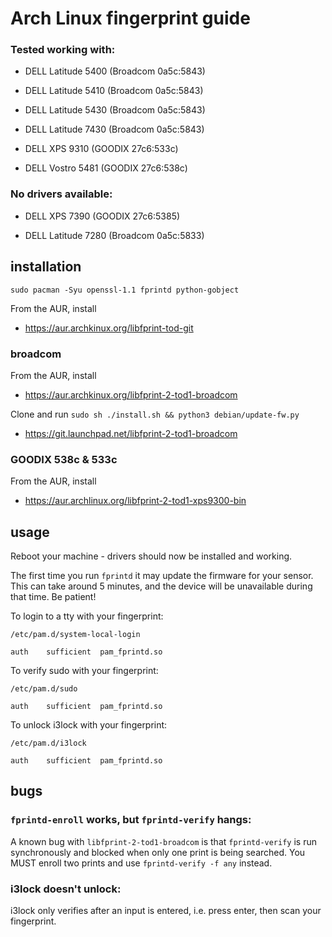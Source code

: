 # Arch Linux fingerprint guide

### Tested working with:

- DELL Latitude 5400 (Broadcom 0a5c:5843)

- DELL Latitude 5410 (Broadcom 0a5c:5843)

- DELL Latitude 5430 (Broadcom 0a5c:5843)

- DELL Latitude 7430 (Broadcom 0a5c:5843)

- DELL XPS 9310 (GOODIX 27c6:533c)

- DELL Vostro 5481 (GOODIX 27c6:538c)

### No drivers available:

- DELL XPS 7390 (GOODIX 27c6:5385)

- DELL Latitude 7280 (Broadcom 0a5c:5833)

## installation

`sudo pacman -Syu openssl-1.1 fprintd python-gobject`

From the AUR, install

- https://aur.archkinux.org/libfprint-tod-git

### broadcom

From the AUR, install

- https://aur.archkinux.org/libfprint-2-tod1-broadcom

Clone and run `sudo sh ./install.sh && python3 debian/update-fw.py`

- https://git.launchpad.net/libfprint-2-tod1-broadcom

### GOODIX 538c & 533c

From the AUR, install

- https://aur.archlinux.org/libfprint-2-tod1-xps9300-bin

## usage

Reboot your machine - drivers should now be installed and working.

The first time you run `fprintd` it may update the firmware for your sensor. This can take around 5 minutes, and the device will be unavailable during that time. Be patient!

To login to a tty with your fingerprint:

`/etc/pam.d/system-local-login`

```
auth	sufficient	pam_fprintd.so
```

To verify sudo with your fingerprint:

`/etc/pam.d/sudo`

```
auth	sufficient	pam_fprintd.so
```

To unlock i3lock with your fingerprint:

`/etc/pam.d/i3lock`

```
auth	sufficient	pam_fprintd.so
```

## bugs

### `fprintd-enroll` works, but `fprintd-verify` hangs:

A known bug with `libfprint-2-tod1-broadcom` is that `fprintd-verify` is run synchronously and blocked when only one print is being searched. You MUST enroll two prints and use `fprintd-verify -f any` instead.


### i3lock doesn't unlock:

i3lock only verifies after an input is entered, i.e. press enter, then scan your fingerprint.
